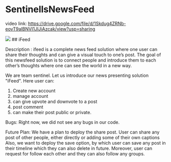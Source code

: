 # SentinellsNewsFeed
video link: https://drive.google.com/file/d/1Skdug4ZRNb-eovT9aIBNVI1JIJiAzcak/view?usp=sharing

<img src="https://cdn.discordapp.com/attachments/657576185320177675/861302431991595058/Screenshot_2021-07-04_234649.jpg" />
## iFeed

Description :
ifeed is a complete news feed solution where one user can share their thoughts and can give a visual touch to one’s post. The goal of this newsfeed solution is to connect people and introduce them to each other’s thoughts where one can see the world in a new way. 

We are team sentinel. Let us introduce our news presenting solution "iFeed".
Here user can: 
1. Create new account
2. manage account
2. can give upvote and downvote to a post
3. post comment 
4. can make their post public or private. 

Bugs:
Right now, we did not see any bugs in our code.

Future Plan:
We have a plan to deploy the share post. User can share any post of other people, either directly or adding some of their own captions Also, we want to deploy the save option, by which user can save any post in their timeline which they can also delete in future. Moreover, user can request for follow each other and they can also follow any groups.
